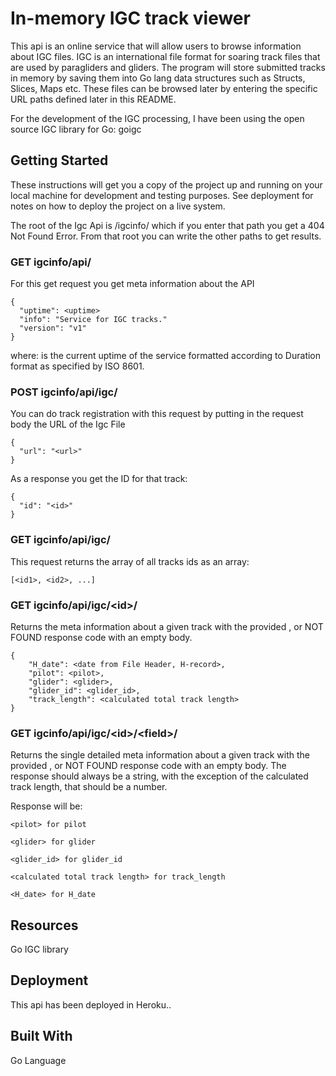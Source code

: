 # In-memory IGC track viewer

This api is an online service that will allow users to browse information about IGC files. 
IGC is an international file format for soaring track files that are used by paragliders and gliders. 
The program will store submitted tracks in memory by saving them into Go lang data structures such as Structs, Slices, Maps etc. 
These files can be browsed later by entering the specific URL paths defined later in this README.

For the development of the IGC processing, I have been using the open source IGC library for Go: goigc



## Getting Started

These instructions will get you a copy of the project up and running on your local machine for development and testing purposes. See deployment for notes on how to deploy the project on a live system.

The root of the Igc Api is /igcinfo/ which if you enter that path you get a 404 Not Found Error. From that root you can write the other paths to get results.


### GET igcinfo/api/

For this get request you get meta information about the API

    {
      "uptime": <uptime>
      "info": "Service for IGC tracks."
      "version": "v1"
    }

where: <uptime> is the current uptime of the service formatted according to Duration format as specified by ISO 8601. 


### POST igcinfo/api/igc/

You can do track registration with this request by putting in the request body the URL of the Igc File

    {
      "url": "<url>"
    }


As a response you get the ID for that track:

    {
      "id": "<id>"
    }



### GET igcinfo/api/igc/

This request returns the array of all tracks ids as an array:
    
    [<id1>, <id2>, ...]
        


### GET igcinfo/api/igc/\<id\>/

Returns the meta information about a given track with the provided <id>, or NOT FOUND response code with an empty body.
    
    {
        "H_date": <date from File Header, H-record>,
        "pilot": <pilot>,
        "glider": <glider>,
        "glider_id": <glider_id>,
        "track_length": <calculated total track length>
    }


### GET igcinfo/api/igc/\<id\>/\<field\>/

Returns the single detailed meta information about a given track with the provided <id>, or NOT FOUND response code with an empty body. The response should always be a string, with the exception of the calculated track length, that should be a number.

Response will be: 

    <pilot> for pilot
    
    <glider> for glider
    
    <glider_id> for glider_id
    
    <calculated total track length> for track_length
    
    <H_date> for H_date
    


## Resources

Go IGC library


## Deployment

This api has been deployed in Heroku..


## Built With

Go Language

